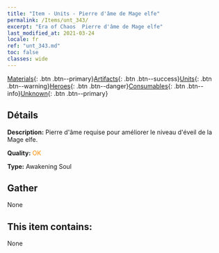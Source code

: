```yaml
---
title: "Item - Units - Pierre d'âme de Mage elfe"
permalink: /Items/unt_343/
excerpt: "Era of Chaos  Pierre d'âme de Mage elfe"
last_modified_at: 2021-03-24
locale: fr
ref: "unt_343.md"
toc: false
classes: wide
---
```

 [Materials](/fr/Items/){: .btn .btn--primary}[Artifacts](/fr/Items/Artifacts/){: .btn .btn--success}[Units](/fr/Items/Units/){: .btn .btn--warning}[Heroes](/fr/Items/Heroes/){: .btn .btn--danger}[Consumables](/fr/Items/Consumables/){: .btn .btn--info}[Unknown](/fr/Items/Unknown/){: .btn .btn--primary}

## Détails
 **Description:** Pierre d'âme requise pour améliorer le niveau d'éveil de la Mage elfe.

 **Quality:** <span style="color: #FF8C00">OK</span>

 **Type:** Awakening Soul

## Gather

  None

## This item contains:

  None

